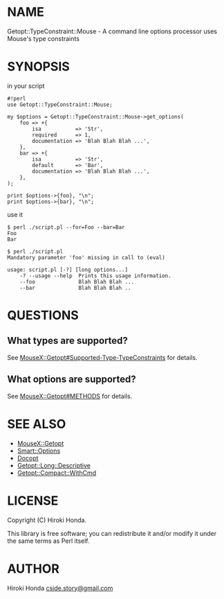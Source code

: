 # NAME

Getopt::TypeConstraint::Mouse - A command line options processor uses Mouse's type constraints

# SYNOPSIS

in your script

    #!perl
    use Getopt::TypeConstraint::Mouse;

    my $options = Getopt::TypeConstraint::Mouse->get_options(
        foo => +{
            isa           => 'Str',
            required      => 1,
            documentation => 'Blah Blah Blah ...',
        },
        bar => +{
            isa           => 'Str',
            default       => 'Bar',
            documentation => 'Blah Blah Blah ...',
        },
    );

    print $options->{foo}, "\n";
    print $options->{bar}, "\n";

use it

    $ perl ./script.pl --for=Foo --bar=Bar
    Foo
    Bar

    $ perl ./script.pl
    Mandatory parameter 'foo' missing in call to (eval)

    usage: script.pl [-?] [long options...]
    	-? --usage --help  Prints this usage information.
    	--foo              Blah Blah Blah ...
    	--bar              Blah Blah Blah ..

# QUESTIONS

## What types are supported?

See [MouseX::Getopt#Supported-Type-TypeConstraints](https://metacpan.org/pod/MouseX::Getopt#Supported-Type-TypeConstraints) for details.

## What options are supported?

See [MouseX::Getopt#METHODS](https://metacpan.org/pod/MouseX::Getopt#METHODS) for details.

# SEE ALSO

- [MouseX::Getopt](https://metacpan.org/pod/MouseX::Getopt)
- [Smart::Options](https://metacpan.org/pod/Smart::Options)
- [Docopt](https://metacpan.org/pod/Docopt)
- [Getopt::Long::Descriptive](https://metacpan.org/pod/Getopt::Long::Descriptive)
- [Getopt::Compact::WithCmd](https://metacpan.org/pod/Getopt::Compact::WithCmd)

# LICENSE

Copyright (C) Hiroki Honda.

This library is free software; you can redistribute it and/or modify
it under the same terms as Perl itself.

# AUTHOR

Hiroki Honda <cside.story@gmail.com>
